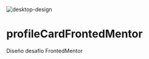 ![desktop-design](https://user-images.githubusercontent.com/58039198/123201432-47298700-d478-11eb-99fc-bcc8e533cce7.jpg)
# profileCardFrontedMentor
Diseño desafío FrontedMentor
